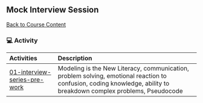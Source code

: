 ## Mock Interview Session
[Back to Course Content](../../README.md)


### :computer: Activity

|  Activities |  Description |
|:--	|:--
|[01-interview-series-pre-work](./activities/01-interview-series-pre-work)| Modeling is the New Literacy, communication, problem solving, emotional reaction to confusion, coding knowledge, ability to breakdown complex problems, Pseudocode |

